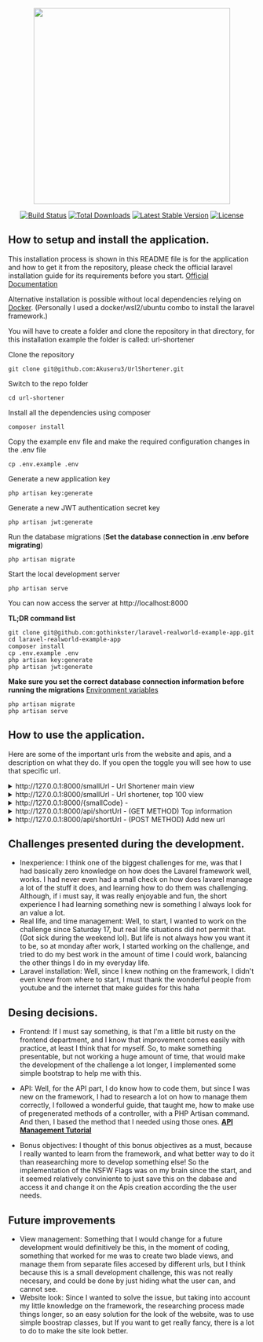 <p align="center"><a href="https://laravel.com" target="_blank"><img src="https://raw.githubusercontent.com/laravel/art/master/logo-lockup/5%20SVG/2%20CMYK/1%20Full%20Color/laravel-logolockup-cmyk-red.svg" width="400"></a></p>

<p align="center">
<a href="https://travis-ci.org/laravel/framework"><img src="https://travis-ci.org/laravel/framework.svg" alt="Build Status"></a>
<a href="https://packagist.org/packages/laravel/framework"><img src="https://img.shields.io/packagist/dt/laravel/framework" alt="Total Downloads"></a>
<a href="https://packagist.org/packages/laravel/framework"><img src="https://img.shields.io/packagist/v/laravel/framework" alt="Latest Stable Version"></a>
<a href="https://packagist.org/packages/laravel/framework"><img src="https://img.shields.io/packagist/l/laravel/framework" alt="License"></a>
</p>

## How to setup and install the application.

This installation process is shown in this README file is for the application and how to get it from the repository, please check the official laravel installation guide for its requirements before you start. [Official Documentation](https://laravel.com/docs/5.4/installation#installation)

Alternative installation is possible without local dependencies relying on [Docker](#docker). 
(Personally I used a docker/wsl2/ubuntu combo to install the laravel framework.)

You will have to create a folder and clone the repository in that directory, for this installation example the folder is called: url-shortener

Clone the repository

    git clone git@github.com:Akuseru3/UrlShortener.git

Switch to the repo folder

    cd url-shortener

Install all the dependencies using composer

    composer install

Copy the example env file and make the required configuration changes in the .env file

    cp .env.example .env

Generate a new application key

    php artisan key:generate

Generate a new JWT authentication secret key

    php artisan jwt:generate

Run the database migrations (**Set the database connection in .env before migrating**)

    php artisan migrate

Start the local development server

    php artisan serve

You can now access the server at http://localhost:8000

**TL;DR command list**

    git clone git@github.com:gothinkster/laravel-realworld-example-app.git
    cd laravel-realworld-example-app
    composer install
    cp .env.example .env
    php artisan key:generate
    php artisan jwt:generate 
    
**Make sure you set the correct database connection information before running the migrations** [Environment variables](#environment-variables)

    php artisan migrate
    php artisan serve

## How to use the application.

Here are some of the important urls from the website and apis, and a description on what they do. If you open the toggle you will see how to use that specific url.

<details>
<summary>http://127.0.0.1:8000/smallUrl - Url Shortener main view</summary>
```
CODE!
```
</details>

<details>
<summary>http://127.0.0.1:8000/smallUrl - Url shortener, top 100 view</summary>
```
CODE!
```
</details>

<details>
<summary>http://127.0.0.1:8000/{smallCode} -</summary>
```
CODE!
```
</details>

<details>
<summary>http://127.0.0.1:8000/api/shortUrl - (GET METHOD) Top information</summary>
```
CODE!
```
</details>

<details>
<summary>http://127.0.0.1:8000/api/shortUrl - (POST METHOD) Add new url</summary>
```
CODE!
```
</details>

## Challenges presented during the development.

- Inexperience: I think one of the biggest challenges for me, was that I had basically zero knowledge on how does the Lavarel framework well, works. I had never even had a small check on how does lavarel manage a lot of the stuff it does, and learning how to do them was challenging. Although, if i must say, it was really enjoyable and fun, the short experience I had learning something new is something I always look for an value a lot.
- Real life, and time management: Well, to start, I wanted to work on the challenge since Saturday 17, but real life situations did not permit that. (Got sick during the weekend lol). But life is not always how you want it to be, so at monday after work, I started working on the challenge, and tried to do my best work in the amount of time I could work, balancing the other things I do in my everyday life.
- Laravel installation: Well, since I knew nothing on the framework, I didn't even knew from where to start, I must thank the wonderful people from youtube and the internet that make guides for this haha

## Desing decisions.
- Frontend: If I must say something, is that I'm a little bit rusty on the frontend department, and I know that improvement comes easily with practice, at least I think that for myself. So, to make something presentable, but not working a huge amount of time, that would make the development of the challenge a lot longer, I implemented some simple bootstrap to help me with this.

- API: Well, for the API part, I do know how to code them, but since I was new on the framework, I had to research a lot on how to manage them correctly, I followed a wonderful guide, that taught me, how to make use of pregenerated methods of a controller, with a PHP Artisan command. And then, I based the method that I needed using those ones. **[API Management Tutorial](https://www.section.io/engineering-education/how-to-create-an-api-using-laravel/)**

- Bonus objectives: I thought of this bonus objectives as a must, because I really wanted to learn from the framework, and what better way to do it than reasearching more to develop something else! So the implementation of the NSFW Flags was on my brain since the start, and it seemed relatively conviniente to just save this on the dabase and access it and change it on the Apis creation according the the user needs.


## Future improvements
- View management: Something that I would change for a future development would definitively be this, in the moment of coding, something that worked for me was to create two blade views, and manage them from separate files accesed by different urls, but I think because this is a small development challenge, this was not really necesary, and could be done by just hiding what the user can, and cannot see.
- Website look: Since I wanted to solve the issue, but taking into account my little knowledge on the framework, the researching process made things longer, so an easy solution for the look of the website, was to use simple boostrap classes, but If you want to get really fancy, there is a lot to do to make the site look better.

